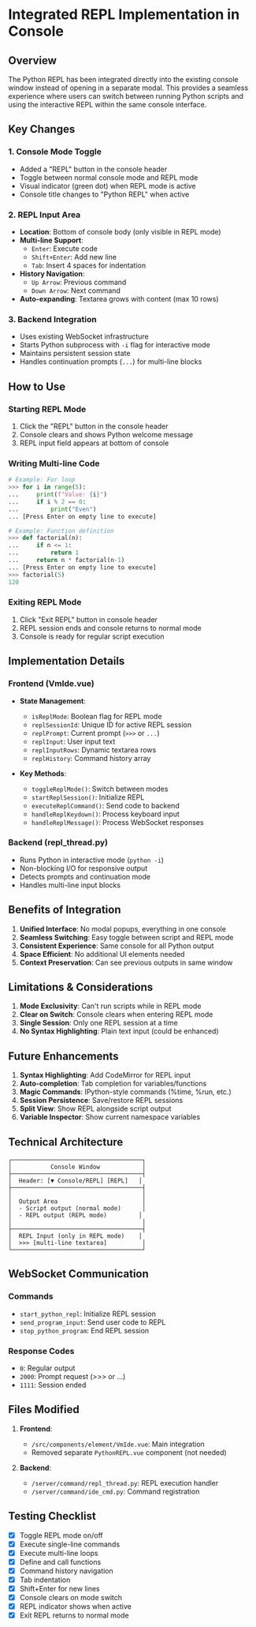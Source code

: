 # Integrated REPL Implementation in Console

## Overview
The Python REPL has been integrated directly into the existing console window instead of opening in a separate modal. This provides a seamless experience where users can switch between running Python scripts and using the interactive REPL within the same console interface.

## Key Changes

### 1. Console Mode Toggle
- Added a "REPL" button in the console header
- Toggle between normal console mode and REPL mode
- Visual indicator (green dot) when REPL mode is active
- Console title changes to "Python REPL" when active

### 2. REPL Input Area
- **Location**: Bottom of console body (only visible in REPL mode)
- **Multi-line Support**: 
  - `Enter`: Execute code
  - `Shift+Enter`: Add new line
  - `Tab`: Insert 4 spaces for indentation
- **History Navigation**:
  - `Up Arrow`: Previous command
  - `Down Arrow`: Next command
- **Auto-expanding**: Textarea grows with content (max 10 rows)

### 3. Backend Integration
- Uses existing WebSocket infrastructure
- Starts Python subprocess with `-i` flag for interactive mode
- Maintains persistent session state
- Handles continuation prompts (`...`) for multi-line blocks

## How to Use

### Starting REPL Mode
1. Click the "REPL" button in the console header
2. Console clears and shows Python welcome message
3. REPL input field appears at bottom of console

### Writing Multi-line Code
```python
# Example: For loop
>>> for i in range(5):
...     print(f"Value: {i}")
...     if i % 2 == 0:
...         print("Even")
... [Press Enter on empty line to execute]

# Example: Function definition
>>> def factorial(n):
...     if n <= 1:
...         return 1
...     return n * factorial(n-1)
... [Press Enter on empty line to execute]
>>> factorial(5)
120
```

### Exiting REPL Mode
1. Click "Exit REPL" button in console header
2. REPL session ends and console returns to normal mode
3. Console is ready for regular script execution

## Implementation Details

### Frontend (VmIde.vue)
- **State Management**:
  - `isReplMode`: Boolean flag for REPL mode
  - `replSessionId`: Unique ID for active REPL session
  - `replPrompt`: Current prompt (`>>>` or `...`)
  - `replInput`: User input text
  - `replInputRows`: Dynamic textarea rows
  - `replHistory`: Command history array

- **Key Methods**:
  - `toggleReplMode()`: Switch between modes
  - `startReplSession()`: Initialize REPL
  - `executeReplCommand()`: Send code to backend
  - `handleReplKeydown()`: Process keyboard input
  - `handleReplMessage()`: Process WebSocket responses

### Backend (repl_thread.py)
- Runs Python in interactive mode (`python -i`)
- Non-blocking I/O for responsive output
- Detects prompts and continuation mode
- Handles multi-line input blocks

## Benefits of Integration

1. **Unified Interface**: No modal popups, everything in one console
2. **Seamless Switching**: Easy toggle between script and REPL mode
3. **Consistent Experience**: Same console for all Python output
4. **Space Efficient**: No additional UI elements needed
5. **Context Preservation**: Can see previous outputs in same window

## Limitations & Considerations

1. **Mode Exclusivity**: Can't run scripts while in REPL mode
2. **Clear on Switch**: Console clears when entering REPL mode
3. **Single Session**: Only one REPL session at a time
4. **No Syntax Highlighting**: Plain text input (could be enhanced)

## Future Enhancements

1. **Syntax Highlighting**: Add CodeMirror for REPL input
2. **Auto-completion**: Tab completion for variables/functions
3. **Magic Commands**: IPython-style commands (%time, %run, etc.)
4. **Session Persistence**: Save/restore REPL sessions
5. **Split View**: Show REPL alongside script output
6. **Variable Inspector**: Show current namespace variables

## Technical Architecture

```
┌─────────────────────────────────────┐
│           Console Window            │
├─────────────────────────────────────┤
│  Header: [▼ Console/REPL] [REPL]   │
├─────────────────────────────────────┤
│                                     │
│  Output Area                        │
│  - Script output (normal mode)      │
│  - REPL output (REPL mode)         │
│                                     │
├─────────────────────────────────────┤
│  REPL Input (only in REPL mode)    │
│  >>> [multi-line textarea]          │
└─────────────────────────────────────┘
```

## WebSocket Communication

### Commands
- `start_python_repl`: Initialize REPL session
- `send_program_input`: Send user code to REPL
- `stop_python_program`: End REPL session

### Response Codes
- `0`: Regular output
- `2000`: Prompt request (>>> or ...)
- `1111`: Session ended

## Files Modified

1. **Frontend**:
   - `/src/components/element/VmIde.vue`: Main integration
   - Removed separate `PythonREPL.vue` component (not needed)

2. **Backend**:
   - `/server/command/repl_thread.py`: REPL execution handler
   - `/server/command/ide_cmd.py`: Command registration

## Testing Checklist

- [x] Toggle REPL mode on/off
- [x] Execute single-line commands
- [x] Execute multi-line loops
- [x] Define and call functions
- [x] Command history navigation
- [x] Tab indentation
- [x] Shift+Enter for new lines
- [x] Console clears on mode switch
- [x] REPL indicator shows when active
- [x] Exit REPL returns to normal mode